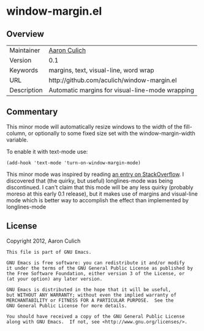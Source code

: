 # window-margin.el

## Overview

<table>
<tr><td>Maintainer</td><td><a href="mailto:aculich@gmail.com">Aaron Culich</a></td></tr>
<tr><td>Version</td><td>0.1</td></tr>
<tr><td>Keywords</td><td>margins, text, visual-line, word wrap</td></tr>
<tr><td>URL</td><td>http://github.com/aculich/window-margin.el</td></tr>
<tr><td>Description</td><td>Automatic margins for visual-line-mode wrapping</td></tr>
</table>

## Commentary

This minor mode will automatically resize windows to the width of the fill-column, or optionally to some fixed size set with the window-margin-width variable.

To enable it with text-mode use:

```
(add-hook 'text-mode 'turn-on-window-margin-mode)
```

This minor mode was inspired by reading [an entry on StackOverflow](http://stackoverflow.com/q/14009223/462302). I discovered that (the quirky, but useful) longlines-mode was being discontinued. I can't claim that this mode will be any less quirky (probably moreso at this early 0.1 release), but it makes use of margins and visual-line mode which is better way to accomplish the effect than implemented by longlines-mode

## License

Copyright 2012, Aaron Culich

```
This file is part of GNU Emacs.

GNU Emacs is free software: you can redistribute it and/or modify
it under the terms of the GNU General Public License as published by
the Free Software Foundation, either version 3 of the License, or
(at your option) any later version.

GNU Emacs is distributed in the hope that it will be useful,
but WITHOUT ANY WARRANTY; without even the implied warranty of
MERCHANTABILITY or FITNESS FOR A PARTICULAR PURPOSE.  See the
GNU General Public License for more details.

You should have received a copy of the GNU General Public License
along with GNU Emacs.  If not, see <http://www.gnu.org/licenses/>.
```
